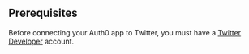 ## Prerequisites
Before connecting your Auth0 app to Twitter, you must have a [Twitter Developer](https://developer.twitter.com/) account.
